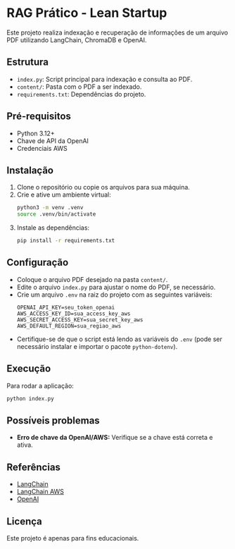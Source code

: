 # RAG Prático - Lean Startup

Este projeto realiza indexação e recuperação de informações de um arquivo PDF utilizando LangChain, ChromaDB e OpenAI.

## Estrutura
- `index.py`: Script principal para indexação e consulta ao PDF.
- `content/`: Pasta com o PDF a ser indexado.
- `requirements.txt`: Dependências do projeto.

## Pré-requisitos
- Python 3.12+
- Chave de API da OpenAI
- Credenciais AWS

## Instalação
1. Clone o repositório ou copie os arquivos para sua máquina.
2. Crie e ative um ambiente virtual:
   ```bash
   python3 -m venv .venv
   source .venv/bin/activate
   ```
3. Instale as dependências:
   ```bash
   pip install -r requirements.txt
   ```

## Configuração
- Coloque o arquivo PDF desejado na pasta `content/`.
- Edite o arquivo `index.py` para ajustar o nome do PDF, se necessário.
- Crie um arquivo `.env` na raiz do projeto com as seguintes variáveis:
  ```env
  OPENAI_API_KEY=seu_token_openai
  AWS_ACCESS_KEY_ID=sua_access_key_aws
  AWS_SECRET_ACCESS_KEY=sua_secret_key_aws
  AWS_DEFAULT_REGION=sua_regiao_aws
  ```
- Certifique-se de que o script está lendo as variáveis do `.env` (pode ser necessário instalar e importar o pacote `python-dotenv`).

## Execução
Para rodar a aplicação:
```bash
python index.py
```

## Possíveis problemas
- **Erro de chave da OpenAI/AWS:**
  Verifique se a chave está correta e ativa.

## Referências
- [LangChain](https://python.langchain.com/)
- [LangChain AWS](https://pypi.org/project/langchain-aws/)
- [OpenAI](https://platform.openai.com/docs/)

## Licença
Este projeto é apenas para fins educacionais.
